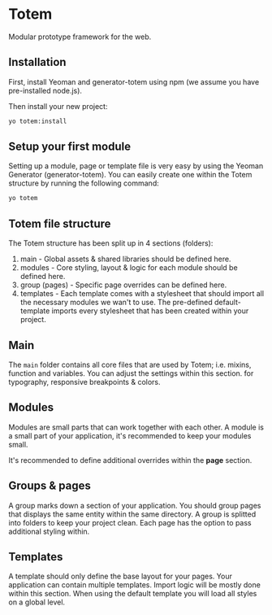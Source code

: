 # Totem
Modular prototype framework for the web.

## Installation
First, install Yeoman and generator-totem using npm (we assume you have pre-installed node.js).

Then install your new project:

```bash
yo totem:install
```

## Setup your first module
Setting up a module, page or template file is very easy by using the Yeoman Generator  (generator-totem). You can easily create one within the Totem structure by running the following command:

```bash
yo totem
```
## Totem file structure
The Totem structure has been split up in 4 sections (folders):
1. main - Global assets & shared libraries should be defined here.
2. modules - Core styling, layout & logic for each module should be defined here.
3. group (pages) - Specific page overrides can be defined here.
4. templates - Each template comes with a stylesheet that should import all the necessary modules we wan't to use. The pre-defined default-template imports every stylesheet that has been created within your project.


## Main
The `main` folder contains all core files that are used by Totem; i.e. mixins, function and variables.
You can adjust the settings within this section. for typography, responsive breakpoints & colors.

## Modules
Modules are small parts that can work together with each other. A module is a small part of your application, it's recommended to keep your modules small.

It's recommended to define additional overrides within the **page** section.

## Groups & pages
A group marks down a section of your application. You should group pages that displays the same entity within the same directory. A group is splitted into folders to keep your project clean. Each page has the option to pass additional styling within.

## Templates
A template should only define the base layout for your pages. Your application can contain multiple templates. Import logic will be mostly done within this section. When using the default template you will load all styles on a global level.